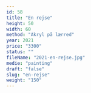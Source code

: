```yaml
---
id: 58
title: "En rejse"
height: 50
width: 60
method: "Akryl på lærred"
year: 2021
price: "3300"
status: ""
fileName: "2021-en-rejse.jpg"
medie: "painting"
draft: "false"
slug: "en-rejse"
weight: "150"
---
```

